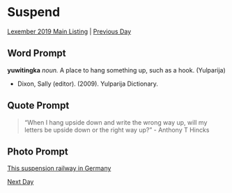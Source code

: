 # Suspend
[Lexember 2019 Main Listing](toc_lex19.md) | [Previous Day](01)
## Word Prompt

**yuwitingka** _noun._ A place to hang something up, such as a hook. (Yulparija)

+ Dixon, Sally (editor). (2009). Yulparija Dictionary.

## Quote Prompt

> “When I hang upside down and write the wrong way up, will my letters be upside down or the right way up?” - Anthony T Hincks

## Photo Prompt

[This suspension railway in Germany](https://commons.wikimedia.org/wiki/File:Wuppertal-100508-12833-Uferstra%C3%9Fe.jpg)

[Next Day](03)
